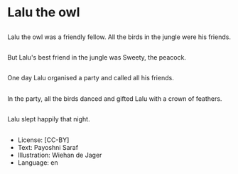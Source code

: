 # Lalu the owl

##
Lalu the owl was a friendly fellow. All the birds in the jungle were his friends.

##
But Lalu's best friend in the jungle was Sweety, the peacock.

##
One day Lalu organised a party and called all his friends.

##
In the party, all the birds danced and gifted Lalu with a crown of feathers.

##
Lalu slept happily that night.

##
* License: [CC-BY]
* Text: Payoshni Saraf
* Illustration: Wiehan de Jager
* Language: en
